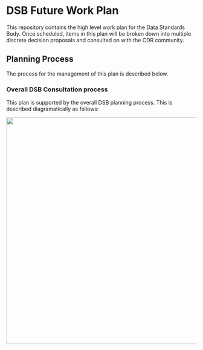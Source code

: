 # DSB Future Work Plan
This repository contains the high level work plan for the Data Standards Body.  Once scheduled, items in this plan will be broken down into multiple discrete decision proposals and consulted on with the CDR community.

## Planning Process
The process for the management of this plan is described below.

### Overall DSB Consultation process
This plan is supported by the overall DSB planning process.  This is described diagramatically as follows:
<div style="width:100%; horizontal-align:center"><img src="https://consumerdatastandardsaustralia.github.io/future-plan/img/consultation-process.png" width="600px" /></div>
